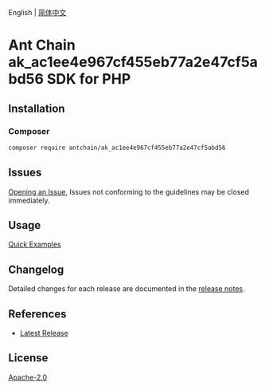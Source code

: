 English | [简体中文](README-CN.md)

# Ant Chain ak_ac1ee4e967cf455eb77a2e47cf5abd56 SDK for PHP

## Installation

### Composer

```bash
composer require antchain/ak_ac1ee4e967cf455eb77a2e47cf5abd56
```

## Issues

[Opening an Issue](https://github.com/alipay/antchain-openapi-prod-sdk/issues/new), Issues not conforming to the guidelines may be closed immediately.

## Usage

[Quick Examples](https://github.com/alipay/antchain-openapi-prod-sdk/blob/master/docs/0-Examples-EN.md#quick-examples)

## Changelog

Detailed changes for each release are documented in the [release notes](./ChangeLog.txt).

## References

* [Latest Release](https://github.com/antchain-openapi-sdk-php)

## License

[Apache-2.0](http://www.apache.org/licenses/LICENSE-2.0)
